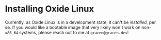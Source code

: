 # Installing Oxide Linux

Currently, as Oxide Linux is in a development state, it can't be *installed*, per se. If you would like a bootable image that very likely won't work on non-`x86_64` systems, please reach out to me at `gracen@gracen.dev`!
